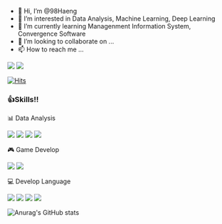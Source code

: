 - 👋 Hi, I’m @98Haeng
- 👀 I’m interested in Data Analysis, Machine Learning, Deep Learning
- 🌱 I’m currently learning Managenment Information System, Convergence Software
- 💞️ I’m looking to collaborate on ...
- 📫 How to reach me ...

<!---
98Haeng/98Haeng is a ✨ special ✨ repository because its `README.md` (this file) appears on your GitHub profile.
You can click the Preview link to take a look at your changes.
--->

<a href="mailto:oneman0922@gmail.com" target="_blank">
  <img src="https://img.shields.io/badge/oneman0922@gmail.com-97eb91?style=for-the-badge&logo=Gmail&logoColor=black"/></a>
<a href="https://velog.io/@oneman98"><img src="https://img.shields.io/badge/Tech%20Blog-11B48A?style=for-the-badge&logo=Vimeo&logoColor=white&link=https://velog.io/@oneman98"/></a>

[![Hits](https://hits.seeyoufarm.com/api/count/incr/badge.svg?url=https%3A%2F%2Fgithub.com%2FYun-ju-an&count_bg=%23B0EC82&title_bg=%23555555&icon=github.svg&icon_color=%23E7E7E7&title=hits&edge_flat=false)](https://hits.seeyoufarm.com)


### 👍Skills!!

📊 Data Analysis

<img src="https://img.shields.io/badge/Python-3776AB?style=for-the-badge&logo=Python&logoColor=white"/></a>
<img src="https://img.shields.io/badge/R-276DC3?style=for-the-badge&logo=R&logoColor=white"/></a>
<img src="https://img.shields.io/badge/MySQL-4479A1?style=for-the-badge&logo=MySQL&logoColor=white"/></a>
<img src="https://img.shields.io/badge/PostgreSQL-4169E1?style=for-the-badge&logo=PostgreSQL&logoColor=white"/> 

🎮 Game Develop

<img src="https://img.shields.io/badge/unity-%23000000.svg?style=for-the-badge&logo=unity&logoColor=white"/></a>
<img src="https://img.shields.io/badge/c%23-%23239120.svg?style=for-the-badge&logo=c-sharp&logoColor=white"/>

💻 Develop Language

<img src="https://img.shields.io/badge/HTML5-E34F26.svg?style=for-the-badge&logo=HTML5&logoColor=white"/></a>
<img src="https://img.shields.io/badge/CSS3-1572B6.svg?style=for-the-badge&logo=CSS3&logoColor=white"/></a>
<img src="https://img.shields.io/badge/javascript-F7DF1E.svg?style=for-the-badge&logo=javascript&logoColor=white"/></a>
<img src="https://img.shields.io/badge/React-61DAFB.svg?style=for-the-badge&logo=React&logoColor=white"/>

![Anurag's GitHub stats](https://github-readme-stats.vercel.app/api?username=98Haeng&show_icons=true&theme=radical)
